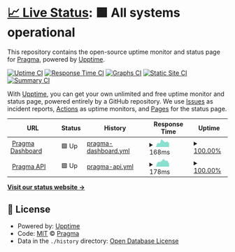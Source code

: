 # [📈 Live Status](https://pragma-ai.github.io/upptime): <!--live status--> **🟩 All systems operational**

This repository contains the open-source uptime monitor and status page for [Pragma](https://pragma-ai.github.io/upptime), powered by [Upptime](https://github.com/upptime/upptime).

[![Uptime CI](https://github.com/pragma-ai/upptime/workflows/Uptime%20CI/badge.svg)](https://github.com/pragma-ai/upptime/actions?query=workflow%3A%22Uptime+CI%22)
[![Response Time CI](https://github.com/pragma-ai/upptime/workflows/Response%20Time%20CI/badge.svg)](https://github.com/pragma-ai/upptime/actions?query=workflow%3A%22Response+Time+CI%22)
[![Graphs CI](https://github.com/pragma-ai/upptime/workflows/Graphs%20CI/badge.svg)](https://github.com/pragma-ai/upptime/actions?query=workflow%3A%22Graphs+CI%22)
[![Static Site CI](https://github.com/pragma-ai/upptime/workflows/Static%20Site%20CI/badge.svg)](https://github.com/pragma-ai/upptime/actions?query=workflow%3A%22Static+Site+CI%22)
[![Summary CI](https://github.com/pragma-ai/upptime/workflows/Summary%20CI/badge.svg)](https://github.com/pragma-ai/upptime/actions?query=workflow%3A%22Summary+CI%22)

With [Upptime](https://upptime.js.org), you can get your own unlimited and free uptime monitor and status page, powered entirely by a GitHub repository. We use [Issues](https://github.com/pragma-ai/upptime/issues) as incident reports, [Actions](https://github.com/pragma-ai/upptime/actions) as uptime monitors, and [Pages](https://pragma-ai.github.io/upptime) for the status page.

<!--start: status pages-->
<!-- This summary is generated by Upptime (https://github.com/upptime/upptime) -->
<!-- Do not edit this manually, your changes will be overwritten -->
<!-- prettier-ignore -->
| URL | Status | History | Response Time | Uptime |
| --- | ------ | ------- | ------------- | ------ |
| <img alt="" src="https://icons.duckduckgo.com/ip3/app.pragma.ai.ico" height="13"> [Pragma Dashboard](https://app.pragma.ai) | 🟩 Up | [pragma-dashboard.yml](https://github.com/pragma-ai/upptime/commits/HEAD/history/pragma-dashboard.yml) | <details><summary><img alt="Response time graph" src="./graphs/pragma-dashboard/response-time-week.png" height="20"> 168ms</summary><br><a href="https://pragma-ai.github.io/upptime/history/pragma-dashboard"><img alt="Response time 154" src="https://img.shields.io/endpoint?url=https%3A%2F%2Fraw.githubusercontent.com%2Fpragma-ai%2Fupptime%2FHEAD%2Fapi%2Fpragma-dashboard%2Fresponse-time.json"></a><br><a href="https://pragma-ai.github.io/upptime/history/pragma-dashboard"><img alt="24-hour response time 129" src="https://img.shields.io/endpoint?url=https%3A%2F%2Fraw.githubusercontent.com%2Fpragma-ai%2Fupptime%2FHEAD%2Fapi%2Fpragma-dashboard%2Fresponse-time-day.json"></a><br><a href="https://pragma-ai.github.io/upptime/history/pragma-dashboard"><img alt="7-day response time 168" src="https://img.shields.io/endpoint?url=https%3A%2F%2Fraw.githubusercontent.com%2Fpragma-ai%2Fupptime%2FHEAD%2Fapi%2Fpragma-dashboard%2Fresponse-time-week.json"></a><br><a href="https://pragma-ai.github.io/upptime/history/pragma-dashboard"><img alt="30-day response time 166" src="https://img.shields.io/endpoint?url=https%3A%2F%2Fraw.githubusercontent.com%2Fpragma-ai%2Fupptime%2FHEAD%2Fapi%2Fpragma-dashboard%2Fresponse-time-month.json"></a><br><a href="https://pragma-ai.github.io/upptime/history/pragma-dashboard"><img alt="1-year response time 154" src="https://img.shields.io/endpoint?url=https%3A%2F%2Fraw.githubusercontent.com%2Fpragma-ai%2Fupptime%2FHEAD%2Fapi%2Fpragma-dashboard%2Fresponse-time-year.json"></a></details> | <details><summary><a href="https://pragma-ai.github.io/upptime/history/pragma-dashboard">100.00%</a></summary><a href="https://pragma-ai.github.io/upptime/history/pragma-dashboard"><img alt="All-time uptime 100.00%" src="https://img.shields.io/endpoint?url=https%3A%2F%2Fraw.githubusercontent.com%2Fpragma-ai%2Fupptime%2FHEAD%2Fapi%2Fpragma-dashboard%2Fuptime.json"></a><br><a href="https://pragma-ai.github.io/upptime/history/pragma-dashboard"><img alt="24-hour uptime 100.00%" src="https://img.shields.io/endpoint?url=https%3A%2F%2Fraw.githubusercontent.com%2Fpragma-ai%2Fupptime%2FHEAD%2Fapi%2Fpragma-dashboard%2Fuptime-day.json"></a><br><a href="https://pragma-ai.github.io/upptime/history/pragma-dashboard"><img alt="7-day uptime 100.00%" src="https://img.shields.io/endpoint?url=https%3A%2F%2Fraw.githubusercontent.com%2Fpragma-ai%2Fupptime%2FHEAD%2Fapi%2Fpragma-dashboard%2Fuptime-week.json"></a><br><a href="https://pragma-ai.github.io/upptime/history/pragma-dashboard"><img alt="30-day uptime 100.00%" src="https://img.shields.io/endpoint?url=https%3A%2F%2Fraw.githubusercontent.com%2Fpragma-ai%2Fupptime%2FHEAD%2Fapi%2Fpragma-dashboard%2Fuptime-month.json"></a><br><a href="https://pragma-ai.github.io/upptime/history/pragma-dashboard"><img alt="1-year uptime 100.00%" src="https://img.shields.io/endpoint?url=https%3A%2F%2Fraw.githubusercontent.com%2Fpragma-ai%2Fupptime%2FHEAD%2Fapi%2Fpragma-dashboard%2Fuptime-year.json"></a></details>
| <img alt="" src="https://icons.duckduckgo.com/ip3/api.pragma.ai.ico" height="13"> [Pragma API](https://api.pragma.ai/dashboard/api/user) | 🟩 Up | [pragma-api.yml](https://github.com/pragma-ai/upptime/commits/HEAD/history/pragma-api.yml) | <details><summary><img alt="Response time graph" src="./graphs/pragma-api/response-time-week.png" height="20"> 178ms</summary><br><a href="https://pragma-ai.github.io/upptime/history/pragma-api"><img alt="Response time 181" src="https://img.shields.io/endpoint?url=https%3A%2F%2Fraw.githubusercontent.com%2Fpragma-ai%2Fupptime%2FHEAD%2Fapi%2Fpragma-api%2Fresponse-time.json"></a><br><a href="https://pragma-ai.github.io/upptime/history/pragma-api"><img alt="24-hour response time 91" src="https://img.shields.io/endpoint?url=https%3A%2F%2Fraw.githubusercontent.com%2Fpragma-ai%2Fupptime%2FHEAD%2Fapi%2Fpragma-api%2Fresponse-time-day.json"></a><br><a href="https://pragma-ai.github.io/upptime/history/pragma-api"><img alt="7-day response time 178" src="https://img.shields.io/endpoint?url=https%3A%2F%2Fraw.githubusercontent.com%2Fpragma-ai%2Fupptime%2FHEAD%2Fapi%2Fpragma-api%2Fresponse-time-week.json"></a><br><a href="https://pragma-ai.github.io/upptime/history/pragma-api"><img alt="30-day response time 199" src="https://img.shields.io/endpoint?url=https%3A%2F%2Fraw.githubusercontent.com%2Fpragma-ai%2Fupptime%2FHEAD%2Fapi%2Fpragma-api%2Fresponse-time-month.json"></a><br><a href="https://pragma-ai.github.io/upptime/history/pragma-api"><img alt="1-year response time 181" src="https://img.shields.io/endpoint?url=https%3A%2F%2Fraw.githubusercontent.com%2Fpragma-ai%2Fupptime%2FHEAD%2Fapi%2Fpragma-api%2Fresponse-time-year.json"></a></details> | <details><summary><a href="https://pragma-ai.github.io/upptime/history/pragma-api">100.00%</a></summary><a href="https://pragma-ai.github.io/upptime/history/pragma-api"><img alt="All-time uptime 100.00%" src="https://img.shields.io/endpoint?url=https%3A%2F%2Fraw.githubusercontent.com%2Fpragma-ai%2Fupptime%2FHEAD%2Fapi%2Fpragma-api%2Fuptime.json"></a><br><a href="https://pragma-ai.github.io/upptime/history/pragma-api"><img alt="24-hour uptime 100.00%" src="https://img.shields.io/endpoint?url=https%3A%2F%2Fraw.githubusercontent.com%2Fpragma-ai%2Fupptime%2FHEAD%2Fapi%2Fpragma-api%2Fuptime-day.json"></a><br><a href="https://pragma-ai.github.io/upptime/history/pragma-api"><img alt="7-day uptime 100.00%" src="https://img.shields.io/endpoint?url=https%3A%2F%2Fraw.githubusercontent.com%2Fpragma-ai%2Fupptime%2FHEAD%2Fapi%2Fpragma-api%2Fuptime-week.json"></a><br><a href="https://pragma-ai.github.io/upptime/history/pragma-api"><img alt="30-day uptime 100.00%" src="https://img.shields.io/endpoint?url=https%3A%2F%2Fraw.githubusercontent.com%2Fpragma-ai%2Fupptime%2FHEAD%2Fapi%2Fpragma-api%2Fuptime-month.json"></a><br><a href="https://pragma-ai.github.io/upptime/history/pragma-api"><img alt="1-year uptime 100.00%" src="https://img.shields.io/endpoint?url=https%3A%2F%2Fraw.githubusercontent.com%2Fpragma-ai%2Fupptime%2FHEAD%2Fapi%2Fpragma-api%2Fuptime-year.json"></a></details>

<!--end: status pages-->

[**Visit our status website →**](https://pragma-ai.github.io/upptime)

## 📄 License

- Powered by: [Upptime](https://github.com/upptime/upptime)
- Code: [MIT](./LICENSE) © [Pragma](https://pragma-ai.github.io/upptime)
- Data in the `./history` directory: [Open Database License](https://opendatacommons.org/licenses/odbl/1-0/)
